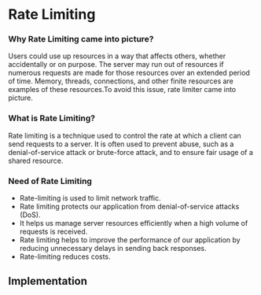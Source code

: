 # Rate Limiting
### Why Rate Limiting came into picture?
Users could use up resources in a way that affects others, whether accidentally or on purpose. The server may run out of resources if numerous requests are made for those resources over an extended period of time. Memory, threads, connections, and other finite resources are examples of these resources.To avoid this issue, rate limiter came into picture.
### What is Rate Limiting?
Rate limiting is a technique used to control the rate at which a client can send requests to a server. It is often used to prevent abuse, such as a denial-of-service attack or brute-force attack, and to ensure fair usage of a shared resource.
### Need of Rate Limiting
* Rate-limiting is used to limit network traffic.
* Rate limiting protects our application from denial-of-service attacks (DoS).
* It helps us manage server resources efficiently when a high volume of requests is received.
* Rate limiting helps to improve the performance of our application by reducing unnecessary delays in sending back responses.
* Rate-limiting reduces costs.
## Implementation
